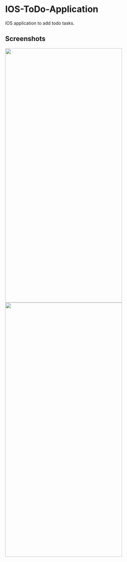 # IOS-ToDo-Application
IOS application to add todo tasks.

## Screenshots

<img src="https://user-images.githubusercontent.com/25411722/44257159-d0c89d00-a228-11e8-9ae7-b5450813c383.png" width="375" height="812" />
<img src="https://user-images.githubusercontent.com/25411722/44257537-ee4a3680-a229-11e8-8b03-2d734da0bb5d.png" width="375" height="812" />
